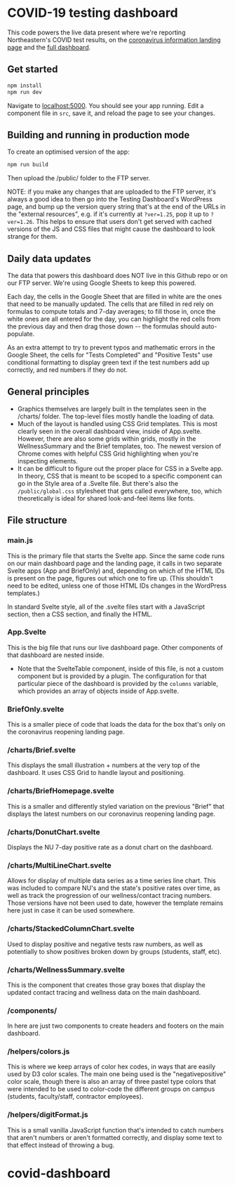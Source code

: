 # COVID-19 testing dashboard

This code powers the live data present where we're reporting Northeastern's COVID test results, on the [coronavirus information landing page](http://news.northeastern.edu/coronavirus/) and the [full dashboard](http://news.northeastern.edu/coronavirus/reopening/testing-dashboard).

## Get started

```bash
npm install
npm run dev
```

Navigate to [localhost:5000](http://localhost:5000). You should see your app running. Edit a component file in `src`, save it, and reload the page to see your changes.


## Building and running in production mode

To create an optimised version of the app:

```bash
npm run build
```

Then upload the /public/ folder to the FTP server.

NOTE: if you make any changes that are uploaded to the FTP server, it's always a good idea to then go into the Testing Dashboard's WordPress page, and bump up the version query string that's at the end of the URLs in the "external resources", e.g. if it's currently at `?ver=1.25`, pop it up to `?ver=1.26`. This helps to ensure that users don't get served with cached versions of the JS and CSS files that might cause the dashboard to look strange for them. 

## Daily data updates

The data that powers this dashboard does NOT live in this Github repo or on our FTP server. We're using Google Sheets to keep this powered.

Each day, the cells in the Google Sheet that are filled in white are the ones that need to be manually updated. The cells that are filled in red rely on formulas to compute totals and 7-day averages; to fill those in, once the white ones are all entered for the day, you can highlight the red cells from the previous day and then drag those down -- the formulas should auto-populate.

As an extra attempt to try to prevent typos and mathematic errors in the Google Sheet, the cells for "Tests Completed" and "Positive Tests" use conditional formatting to display green text if the test numbers add up correctly, and red numbers if they do not.

## General principles

- Graphics themselves are largely built in the templates seen in the /charts/ folder. The top-level files mostly handle the loading of data.
- Much of the layout is handled using CSS Grid templates. This is most clearly seen in the overall dashboard view, inside of App.svelte. However, there are also some grids within grids, mostly in the WellnessSummary and the Brief templates, too. The newest version of Chrome comes with helpful CSS Grid highlighting when you're inspecting elements.
- It can be difficult to figure out the proper place for CSS in a Svelte app. In theory, CSS that is meant to be scoped to a specific component can go in the Style area of a .Svelte file. But there's also the `/public/global.css` stylesheet that gets called everywhere, too, which theoretically is ideal for shared look-and-feel items like fonts.


## File structure

### main.js

This is the primary file that starts the Svelte app. Since the same code runs on our main dashboard page and the landing page, it calls in two separate Svelte apps (App and BriefOnly) and, depending on which of the HTML IDs is present on the page, figures out which one to fire up. (This shouldn't need to be edited, unless one of those HTML IDs changes in the WordPress templates.)

In standard Svelte style, all of the .svelte files start with a JavaScript section, then a CSS section, and finally the HTML.

### App.Svelte

This is the big file that runs our live dashboard page. Other components of that dashboard are nested inside.
- Note that the SvelteTable component, inside of this file, is not a custom component but is provided by a plugin. The configuration for that particular piece of the dashboard is provided by the `columns` variable, which provides an array of objects inside of App.svelte.

### BriefOnly.svelte

This is a smaller piece of code that loads the data for the box that's only on the coronavirus reopening landing page.

### /charts/Brief.svelte

This displays the small illustration + numbers at the very top of the dashboard. It uses CSS Grid to handle layout and positioning.

### /charts/BriefHomepage.svelte

This is a smaller and differently styled variation on the previous "Brief" that displays the latest numbers on our coronavirus reopening landing page.

### /charts/DonutChart.svelte

Displays the NU 7-day positive rate as a donut chart on the dashboard.

### /charts/MultiLineChart.svelte

Allows for display of multiple data series as a time series line chart. This was included to compare NU's and the state's positive rates over time, as well as track the progression of our wellness/contact tracing numbers. Those versions have not been used to date, however the template remains here just in case it can be used somewhere.

### /charts/StackedColumnChart.svelte

Used to display positive and negative tests raw numbers, as well as potentially to show positives broken down by groups (students, staff, etc).

### /charts/WellnessSummary.svelte

This is the component that creates those gray boxes that display the updated contact tracing and wellness data on the main dashboard.

### /components/

In here are just two components to create headers and footers on the main dashboard.

### /helpers/colors.js

This is where we keep arrays of color hex codes, in ways that are easily used by D3 color scales. The main one being used is the "negativepositive" color scale, though there is also an array of three pastel type colors that were intended to be used to color-code the different groups on campus (students, faculty/staff, contractor employees).

### /helpers/digitFormat.js

This is a small vanilla JavaScript function that's intended to catch numbers that aren't numbers or aren't formatted correctly, and display some text to that effect instead of throwing a bug.
# covid-dashboard
